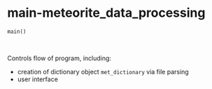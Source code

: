 # main-meteorite_data_processing

`main()`

<br>

Controls flow of program, including:
- creation of dictionary object `met_dictionary` via file parsing
- user interface

